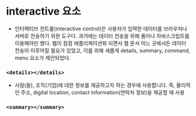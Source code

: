 # interactive 요소
- 인터랙티브 컨트롤(interactive control)은 사용자가 입력한 데이터를 브라우저나 서버로 전송하기 위한 도구다. 과거에는 데이터 전송을 위해 폼이나 자바스크립트를 이용해야만 했다. 웹이 점점 애플리케이션화 되면서 웹 문서 어느 곳에서든 데이터 전송이 이루어질 필요가 있었고, 이를 위해 새롭게 details, summary, command, menu 요소가 제안되었다.

### `<details></details>`
- 사람(들), 조직(기업)에 대한 정보를 제공하고자 하는 경우에 사용합니다.
즉, 물리적인 주소, digital location, contact information(연락처 정보)을 제공할 때 사용

### `<summary></summary>`


